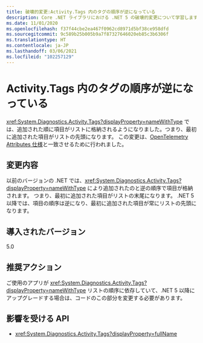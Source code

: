 ```yaml
---
title: 破壊的変更:Activity.Tags 内のタグの順序が逆になっている
description: Core .NET ライブラリにおける .NET 5 の破壊的変更について学習します。Activity.Tags では、追加された順に項目がリストに格納されるようになりました。
ms.date: 11/01/2020
ms.openlocfilehash: f37f44cbe2ea467f0962cd8971d5bf38ce958dfd
ms.sourcegitcommit: 9c589b25b005b9a7f87327646020eb85c3b6306f
ms.translationtype: HT
ms.contentlocale: ja-JP
ms.lasthandoff: 03/06/2021
ms.locfileid: "102257129"
---
```

# <a name="order-of-tags-in-activitytags-is-reversed"></a>Activity.Tags 内のタグの順序が逆になっている

<xref:System.Diagnostics.Activity.Tags?displayProperty=nameWithType> では、追加された順に項目がリストに格納されるようになりました。つまり、最初に追加された項目がリストの先頭になります。 この変更は、[OpenTelemetry Attributes 仕様](https://github.com/open-telemetry/opentelemetry-specification/blob/master/specification/common/common.md#attributes)と一致させるために行われました。

## <a name="change-description"></a>変更内容

以前のバージョンの .NET では、<xref:System.Diagnostics.Activity.Tags?displayProperty=nameWithType> により追加されたのと逆の順序で項目が格納されます。 つまり、最初に追加された項目がリストの末尾になります。 .NET 5 以降では、項目の順序は逆になり、最初に追加された項目が常にリストの先頭になります。

## <a name="version-introduced"></a>導入されたバージョン

5.0

## <a name="recommended-action"></a>推奨アクション

ご使用のアプリが <xref:System.Diagnostics.Activity.Tags?displayProperty=nameWithType> リストの順序に依存していて、.NET 5 以降にアップグレードする場合は、コードのこの部分を変更する必要があります。

## <a name="affected-apis"></a>影響を受ける API

- <xref:System.Diagnostics.Activity.Tags?displayProperty=fullName>

<!--

#### Category

Core .NET libraries

### Affected APIs

- `P:System.Diagnostics.Activity.Tags`

-->

